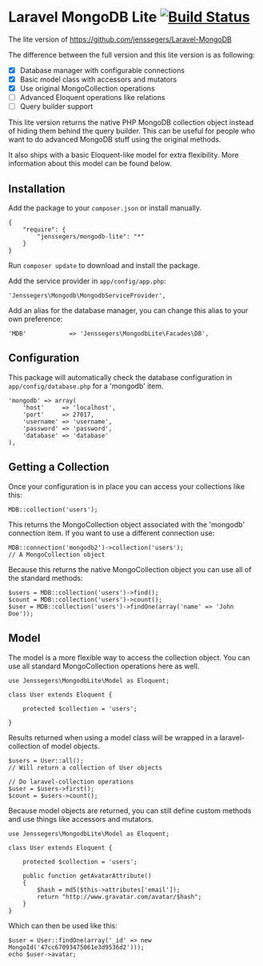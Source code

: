 Laravel MongoDB Lite [![Build Status](https://travis-ci.org/jenssegers/Laravel-MongoDB-Lite.png?branch=master)](https://travis-ci.org/jenssegers/Laravel-MongoDB-Lite)
====================

The lite version of https://github.com/jenssegers/Laravel-MongoDB

The difference between the full version and this lite version is as following:

 - [x] Database manager with configurable connections
 - [x] Basic model class with accessors and mutators
 - [x] Use original MongoCollection operations
 - [ ] Advanced Eloquent operations like relations
 - [ ] Query builder support

This lite version returns the native PHP MongoDB collection object instead of hiding them behind the query builder. This can be useful for people who want to do advanced MongoDB stuff using the original methods.

It also ships with a basic Eloquent-like model for extra flexibility. More information about this model can be found below.

Installation
------------

Add the package to your `composer.json` or install manually.

    {
        "require": {
            "jenssegers/mongodb-lite": "*"
        }
    }

Run `composer update` to download and install the package.

Add the service provider in `app/config/app.php`:

    'Jenssegers\Mongodb\MongodbServiceProvider',

Add an alias for the database manager, you can change this alias to your own preference:

    'MDB'            => 'Jenssegers\MongodbLite\Facades\DB',

Configuration
-------------

This package will automatically check the database configuration in `app/config/database.php` for a 'mongodb' item.

    'mongodb' => array(
        'host'     => 'localhost',
        'port'     => 27017,
        'username' => 'username',
        'password' => 'password',
        'database' => 'database'
    ),

Getting a Collection
--------------------

Once your configuration is in place you can access your collections like this:

	MDB::collection('users');

This returns the MongoCollection object associated with the 'mongodb' connection item. If you want to use a different connection use:

	MDB::connection('mongodb2')->collection('users');
	// A MongoCollection object

Because this returns the native MongoCollection object you can use all of the standard methods:

	$users = MDB::collection('users')->find();
	$count = MDB::collection('users')->count();
	$user = MDB::collection('users')->findOne(array('name' => 'John Doe'));

Model
-----

The model is a more flexible way to access the collection object. You can use all standard MongoCollection operations here as well.

	use Jenssegers\MongodbLite\Model as Eloquent;

	class User extends Eloquent {

		protected $collection = 'users';

	}

Results returned when using a model class will be wrapped in a laravel-collection of model objects.

	$users = User::all();
	// Will return a collection of User objects

	// Do laravel-collection operations
	$user = $users->first();
	$count = $users->count();

Because model objects are returned, you can still define custom methods and use things like accessors and mutators.

	use Jenssegers\MongodbLite\Model as Eloquent;

	class User extends Eloquent {

		protected $collection = 'users';

		public function getAvatarAttribute()
		{
			$hash = md5($this->attributes['email']);
			return "http://www.gravatar.com/avatar/$hash";
		}
	}

Which can then be used like this:

	$user = User::findOne(array('_id' => new MongoId('47cc67093475061e3d9536d2')));
	echo $user->avatar;
